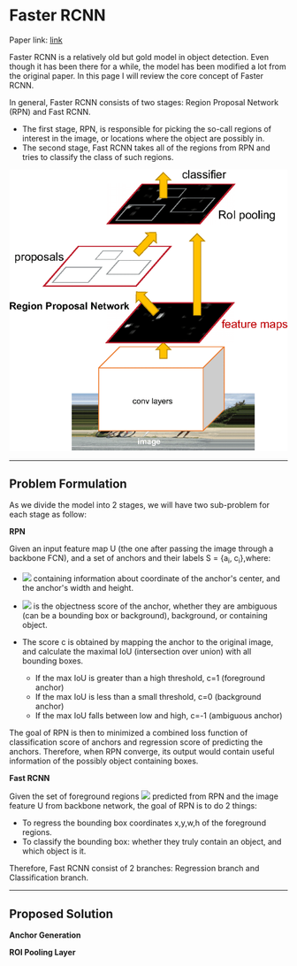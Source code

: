 # Faster RCNN

Paper link: [link](https://arxiv.org/abs/1506.01497)

Faster RCNN is a relatively old but gold model in object detection. Even though it has been there for a while, the model has been modified a lot from the original paper. In this page I will review the core concept of Faster RCNN.

In general, Faster RCNN consists of two stages: Region Proposal Network (RPN) and Fast RCNN. 
- The first stage, RPN, is responsible for picking the so-call regions of interest in the image, or locations where the object are possibly in. 
- The second stage, Fast RCNN takes all of the regions from RPN and tries to classify the class of such regions.

![image](faster_rcnn.png)

****
## Problem Formulation

As we divide the model into 2 stages, we will have two sub-problem for each stage as follow:

**RPN**

Given an input feature map U (the one after passing the image through a backbone FCN), and a set of anchors and their labels S = {a<sub>i</sub>, c<sub>i</sub>},where:
- <img src="https://render.githubusercontent.com/render/math?math=a_i = (x_i,y_i,w_i,h_i)"> containing information about coordinate of the anchor's center, and the anchor's width and height.
- <img src="https://render.githubusercontent.com/render/math?math=c_i \in \{-1,0,1\}"> is the objectness score of the anchor, whether they are ambiguous (can be a bounding box or background), background, or containing object. 
  
- The score c is obtained by mapping the anchor to the original image, and calculate the maximal IoU (intersection over union) with all bounding boxes. 
  - If the max IoU is greater than a high threshold, c=1 (foreground anchor)
  - If the max IoU is less than a small threshold, c=0 (background anchor)
  - If the max IoU falls between low and high, c=-1 (ambiguous anchor)

The goal of RPN is then to minimized a combined loss function of classification score of anchors and regression score of predicting the anchors. Therefore, when RPN converge, its output would contain useful information of the possibly object containing boxes.

**Fast RCNN**

Given the set of foreground regions <img src="https://render.githubusercontent.com/render/math?math=\hat{S}"> predicted from RPN and the image feature U from backbone network, the goal of RPN is to do 2 things:

- To regress the bounding box coordinates x,y,w,h of the foreground regions. 
- To classify the bounding box: whether they truly contain an object, and which object is it.

Therefore, Fast RCNN consist of 2 branches: Regression branch and Classification branch.

****
## Proposed Solution

**Anchor Generation**

**ROI Pooling Layer**